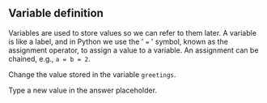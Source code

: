 ## Variable definition

Variables are used to store values so we can refer to them later. A variable 
is like a label, and in Python we use the ' `=` ' symbol, known as the 
assignment operator, to assign a value to a variable. An assignment can be 
chained, e.g., `a = b = 2`.   
  
Change the value stored in the variable `greetings`.  

<div class="hint">Type a new value in the answer placeholder.</div>
